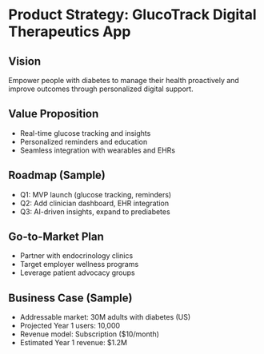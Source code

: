 # Product Strategy: GlucoTrack Digital Therapeutics App

## Vision
Empower people with diabetes to manage their health proactively and improve outcomes through personalized digital support.

## Value Proposition
- Real-time glucose tracking and insights
- Personalized reminders and education
- Seamless integration with wearables and EHRs

## Roadmap (Sample)
- Q1: MVP launch (glucose tracking, reminders)
- Q2: Add clinician dashboard, EHR integration
- Q3: AI-driven insights, expand to prediabetes

## Go-to-Market Plan
- Partner with endocrinology clinics
- Target employer wellness programs
- Leverage patient advocacy groups

## Business Case (Sample)
- Addressable market: 30M adults with diabetes (US)
- Projected Year 1 users: 10,000
- Revenue model: Subscription ($10/month)
- Estimated Year 1 revenue: $1.2M 